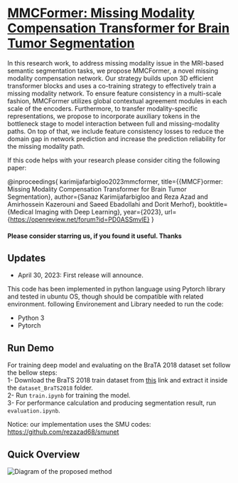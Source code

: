 # [MMCFormer: Missing Modality Compensation Transformer for Brain Tumor Segmentation](https://openreview.net/forum?id=PD0ASSmvlE&referrer=%5BAuthor%20Console%5D(%2Fgroup%3Fid%3DMIDL.io%2F2023%2FConference%2FAuthors%23your-submissions))

In this research work, to address missing modality issue in the MRI-based semantic segmentation tasks, we propose MMCFormer, a novel missing modality compensation network. Our strategy builds upon 3D efficient transformer blocks and uses a co-training strategy to effectively train a missing modality network. To ensure feature consistency in a multi-scale fashion, MMCFormer utilizes global contextual agreement modules in each scale of the encoders. Furthermore, to transfer modality-specific representations, we propose to incorporate auxiliary tokens in the bottleneck stage to model interaction between full and missing-modality paths. On top of that, we include feature consistency losses to reduce the domain gap in network prediction and increase the prediction reliability for the missing modality path.

If this code helps with your research please consider citing the following paper:
</br>

@inproceedings{
karimijafarbigloo2023mmcformer,
title={{MMCF}ormer: Missing Modality Compensation Transformer for Brain Tumor Segmentation},
author={Sanaz Karimijafarbigloo and Reza Azad and Amirhossein Kazerouni and Saeed Ebadollahi and Dorit Merhof},
booktitle={Medical Imaging with Deep Learning},
year={2023},
url={https://openreview.net/forum?id=PD0ASSmvlE}
}




#### Please consider starring us, if you found it useful. Thanks

## Updates
- April 30, 2023: First release will announce. 

This code has been implemented in python language using Pytorch library and tested in ubuntu OS, though should be compatible with related environment. following Environement and Library needed to run the code:

- Python 3
- Pytorch


## Run Demo
For training deep model and evaluating on the BraTA 2018 dataset set follow the bellow steps:</br>
1- Download the BraTS 2018 train dataset from [this](https://www.kaggle.com/sanglequang/brats2018) link and extract it inside the `dataset_BraTS2018` folder. </br>
2- Run `train.ipynb` for training the model. </br>
3- For performance calculation and producing segmentation result, run `evaluation.ipynb`.</br>

Notice: our implementation uses the SMU codes: https://github.com/rezazad68/smunet



## Quick Overview
![Diagram of the proposed method](https://github.com/mindflow-institue/MMCFormer/images/method.png)






